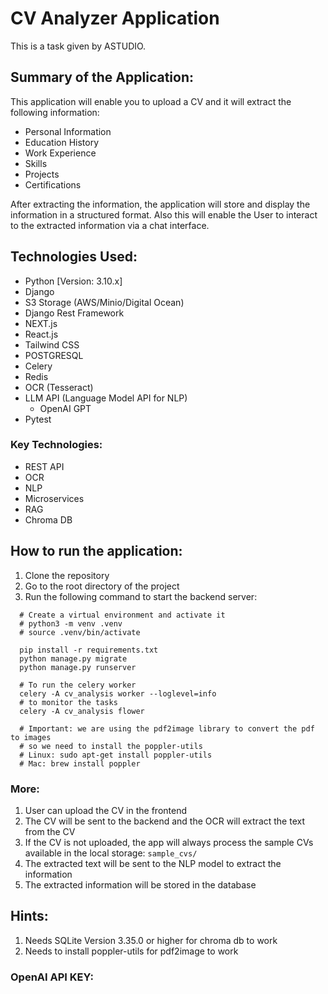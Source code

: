 # CV Analyzer Application

This is a task given by ASTUDIO.

## Summary of the Application:
This application will enable you to upload a CV and it will extract the following information:
- Personal Information
- Education History
- Work Experience
- Skills
- Projects
- Certifications

After extracting the information, the application will store and display the information in a structured format.
Also this will enable the User to interact to the extracted information via a chat interface.

## Technologies Used:
- Python [Version: 3.10.x]
- Django
- S3 Storage (AWS/Minio/Digital Ocean)
- Django Rest Framework
- NEXT.js
- React.js
- Tailwind CSS
- POSTGRESQL
- Celery
- Redis
- OCR (Tesseract)
- LLM API (Language Model API for NLP)
  - OpenAI GPT
- Pytest

### Key Technologies:
  - REST API
  - OCR
  - NLP
  - Microservices
  - RAG
  - Chroma DB



## How to run the application:
1. Clone the repository
2. Go to the root directory of the project
3. Run the following command to start the backend server:
```
  # Create a virtual environment and activate it
  # python3 -m venv .venv
  # source .venv/bin/activate

  pip install -r requirements.txt
  python manage.py migrate
  python manage.py runserver

  # To run the celery worker
  celery -A cv_analysis worker --loglevel=info
  # to monitor the tasks
  celery -A cv_analysis flower

  # Important: we are using the pdf2image library to convert the pdf to images
  # so we need to install the poppler-utils
  # Linux: sudo apt-get install poppler-utils
  # Mac: brew install poppler

```

### More:

1. User can upload the CV in the frontend
2. The CV will be sent to the backend and the OCR will extract the text from the CV
3. If the CV is not uploaded, the app will always process the sample CVs available in the local storage: `sample_cvs/`
4. The extracted text will be sent to the NLP model to extract the information
5. The extracted information will be stored in the database


## Hints:
1. Needs SQLite Version 3.35.0 or higher for chroma db to work
2. Needs to install poppler-utils for pdf2image to work



### OpenAI API KEY:

